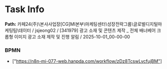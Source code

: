 # Task Info

**Path:** 카페24(주)\본사사업장\[CG]MI본부\마케팅센터\성장전략그룹\글로벌디지털마케팅팀\데이터 / jsjeong02 / [341979] 광고 소재 및 콘텐츠 제작 _ 전체 배너베어 크롭형 이미지 광고 소재 제작 및 진행 알림 / 2025-10-01_00-00-00

### BPMN
- ["https://n8n-mi-077-web.hanpda.com/workflow/zDz8TcswLycfujBM"]

